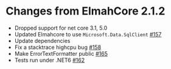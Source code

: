 # Changes from ElmahCore 2.1.2

- Dropped support for net core 3.1, 5.0
- Updated Elmahcore to use `Microsoft.Data.SqlClient` [#157](https://github.com/ElmahCoreEx/ElmahCoreEx/pull/163)
- Update dependencies
- Fix a stacktrace highcpu bug [#158](https://github.com/ElmahCoreEx/ElmahCoreEx/pull/164)
- Make ErrorTextFormatter public [#165](https://github.com/ElmahCoreEx/ElmahCoreEx/pull/165)
- Tests run under .NET6 [#162](https://github.com/ElmahCoreEx/ElmahCoreEx/pull/162)